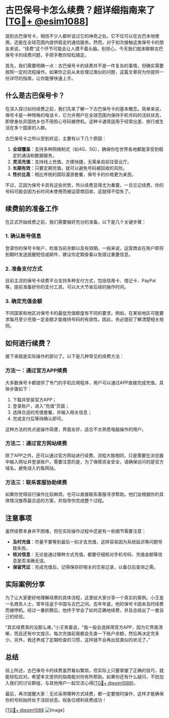 # 古巴保号卡怎么续费？超详细指南来了[[TG💪+ @esim1088](https://t.me/s/esim1088)]

提到古巴保号卡，相信不少人都听说过它的神奇之处。它不仅可以在古巴本地使用，还能在全球范围内提供稳定的通信服务。然而，对于初次接触这类保号卡的朋友来说，“续费”这个环节可能会让人摸不着头脑。别担心，今天我们就来聊聊古巴保号卡的续费问题，手把手教你轻松搞定。

首先，我们需要明确一点：古巴保号卡的续费并不是一件复杂的事情，但确实需要按照一定的流程操作。如果你之前从未处理过类似的问题，这篇文章将为你提供一份详尽的指南，让你能够快速上手。

## 什么是古巴保号卡？

在深入探讨如何续费之前，我们先来了解一下古巴保号卡的基本概念。简单来说，保号卡是一种特殊的电话卡，它允许用户在全球范围内保持手机号码的活跃状态，即使身处异国他乡也不用担心号码被停机。这种卡通常适用于经常出差、旅行或生活在多个国家的人群。

古巴保号卡之所以受到欢迎，主要有以下几个原因：
1. **全球覆盖**：支持多种网络制式（如4G、5G），确保你在世界各地都能享受到稳定的通话和数据服务。
2. **灵活充值**：支持线上充值，方便快捷，无需亲自前往营业厅。
3. **长期有效**：只要定期充值，就可以避免号码被回收的风险。
4. **性价比高**：相比传统的国际漫游套餐，保号卡的价格更为亲民。

不过，正因为保号卡具有这些优势，所以续费显得尤为重要。一旦忘记续费，你的号码可能会因为长时间未使用而被运营商回收，这就得不偿失了。

## 续费前的准备工作

在正式开始续费之前，我们需要做好充分的准备。以下是几个关键步骤：

### 1. 确认账号信息
登录你的保号卡账户，检查当前余额以及有效期。一般来说，运营商会在账户即将到期时发送提醒短信或邮件，建议你定期查看以免错过重要信息。

### 2. 准备支付方式
目前主流的保号卡续费平台支持多种支付方式，包括信用卡、借记卡、PayPal等。提前准备好你的支付工具，可以大大节省后续的操作时间。

### 3. 确定充值金额
不同国家和地区对保号卡的最低充值额度有不同的要求。例如，在某些地区可能要求每月至少充值一定金额才能维持号码的有效性。因此，务必提前了解清楚相关规则。

## 如何进行续费？

接下来就是实际操作的部分了。以下是几种常见的续费方法：

### 方法一：通过官方APP续费
大多数保号卡都提供了专门的手机应用程序，用户可以通过APP直接完成充值。具体步骤如下：
1. 下载并安装官方APP；
2. 登录账户，进入“充值”页面；
3. 选择合适的充值套餐，并输入相关信息；
4. 完成支付后等待确认即可。

这种方法的优点是操作简便，界面友好，适合不太熟悉电脑操作的用户。

### 方法二：通过官方网站续费
除了APP之外，还可以通过官方网站进行续费。流程大致相同，只是需要在浏览器中输入网址并登录账户。需要注意的是，为了保障资金安全，请确保访问的是官方域名，避免误入钓鱼网站。

### 方法三：联系客服协助续费
如果你觉得自行操作比较麻烦，也可以直接联系客服寻求帮助。他们会根据你的具体情况推荐最合适的方案，并指导你完成整个过程。

## 注意事项

虽然续费本身并不困难，但在实际操作过程中还是有一些细节需要注意：
- **及时充值**：尽量不要等到最后一刻才去充值，这样容易因为系统延迟等问题导致失败。
- **核对信息**：无论是通过哪种方式充值，都要仔细核对手机号码、充值金额等信息是否准确无误。
- **保留凭证**：完成充值后，记得保存好相关的交易记录，以备日后查询之需。

## 实际案例分享

为了让大家更好地理解续费的具体流程，这里给大家分享一个真实的案例。小王是一名商务人士，常年往返于中国与古巴之间。去年年底，他的保号卡因未及时续费而被停机。经过一番折腾后，他终于学会了如何正确地续费，并且总结出了一套自己的经验。

“其实续费真的没那么难，”小王笑着说，“我一般会选择用官方APP，因为它界面清晰，而且还有中文提示。每次充值前我都会先查一下账户余额，然后再决定充多少。另外，我还养成了定期检查的习惯，这样就不会再出现类似的状况了。”

## 总结

综上所述，古巴保号卡的续费虽然看似繁琐，但实际上只要掌握了正确的技巧，就能轻松应对。希望本文提供的指南能对你有所帮助。如果你还有什么疑问，不妨加入我们的讨论群组，与其他用户一起交流心得[[TG💪+ @esim1088](https://t.me/s/esim1088)]。

最后，再次提醒大家：无论采用哪种方式续费，都一定要按时操作，这样才能确保你的号码始终处于活跃状态。祝各位顺利续费成功！

[[TG💪+ @esim1088](https://t.me/s/esim1088) ![Image](https://i.postimg.cc/4NQfJmqS/Snipaste-2025-05-13-00-14-12.png)]